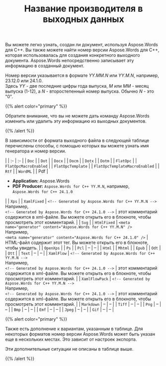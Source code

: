 ﻿---
title: Название производителя в выходных данных
second_title: Aspose.Words для C++
articleTitle: Имя генератора или производителя в выходных документах
linktitle: Название производителя в выходных документах
description: "Aspose.Words для C++ добавьте в документ название генератора и номер версии, которые использовались для его создания. Эти данные можно найти в документе различными способами, которые зависят от формата выходного файла."
type: docs
weight: 90
url: /ru/cpp/generator-or-producer-name-included-in-output-documents/
---

Вы можете легко узнать, создан ли документ, используя Aspose.Words для C++. Вы также можете найти номер версии Aspose.Words для C++, которая использовалась для создания конкретного выходного документа. Aspose.Words непосредственно записывает эту информацию в созданный документ.

Номер версии указывается в формате *YY.MM.N* или *YY.M.N*, например, 23.12.0 или 24.1.0.<br />
Здесь *YY* - две последние цифры года выпуска, *M* или *MM* - месяц выпуска (1-12), а *N* - второстепенный номер выпуска. Обычно *N* - это "0".

{{% alert color="primary" %}}

Обратите внимание, что вы не можете дать команду Aspose.Words изменить или удалить эту информацию из выходных документов.

{{% /alert %}}

В зависимости от формата выходного файла в следующей таблице перечислены способы, с помощью которых вы можете узнать имя генератора и номер версии.

|
| :- | :- |
| `Doc` |
| `Dot` |
| `Docx` |
| `Docm` |
| `Dotx` |
| `Dotm` |
| `FlatOpc` |
| `FlatOpcMacroEnabled` |
| `FlatOpcTemplate` |
| `FlatOpcTemplateMacroEnabled` |
| `Rtf` |
| `WordML` |
| Pdf | <ul><li>**Application:** Aspose.Words</li><li>**PDF Producer:** `Aspose.Words for C++ YY.M.N`, например,<br />`Aspose.Words for C++ 24.1.0`</li></ul> |
| `Xps` |
| `XamlFixed` | `<!-- Generated by Aspose.Words for C++ YY.M.N -->`<br />Например,<br />`<!-- Generated by Aspose.Words for C++ 24.1.0 -->` | этот комментарий содержится в xml-файле. Вы можете открыть его в блокноте, чтобы просмотреть этот комментарий. |
| `Svg` |
| `HtmlFixed` | `<meta name="generator" content="Aspose.Words for C++ YY.M.N" />`<br />Например,<br />`<meta name="generator" content="Aspose.Words for C++ 24.1.0" />` | HTML-файл содержит этот тег. Вы можете открыть его в блокноте, чтобы увидеть. |
| `OpenXps` |
| `Ps` |
| `Pcl` | – | – |
| `Html` |
| `Mhtml` |
| `Epub` |
| `Odt` |
| `Ott` |
| `Text` | – | – |
| `XamlFlow` | `<!-- Generated by Aspose.Words for C++ YY.M.N -->`<br />Например,<br />`<!-- Generated by Aspose.Words for C++ 24.1.0 -->` | этот комментарий содержится в xml-файле. Вы можете открыть его в блокноте, чтобы просмотреть этот комментарий. |
| `XamlFlowPack` | `<!-- Generated by Aspose.Words for C++ YY.M.N -->`<br />Например,<br />`<!-- Generated by Aspose.Words for C++ 24.1.0 -->` | этот комментарий содержится в xml-файле. Вы можете открыть его в блокноте, чтобы просмотреть этот комментарий. |
| `Markdown` | – | – |
| `Tiff` | – | – |
| `Png` | – | – |
| `Bmp` | – | – |
| `Emf` | – | – |
| `Jpeg` | – | – |
| `Gif` | – | – |

{{% alert color="primary" %}}

Также есть дополнение к вариантам, указанным в таблице. Для некоторых форматов номер версии Aspose.Words может быть указан еще в нескольких местах. Это зависит от настроек экспорта.

Эти дополнительные ситуации не описаны в таблице выше.

{{% /alert %}}